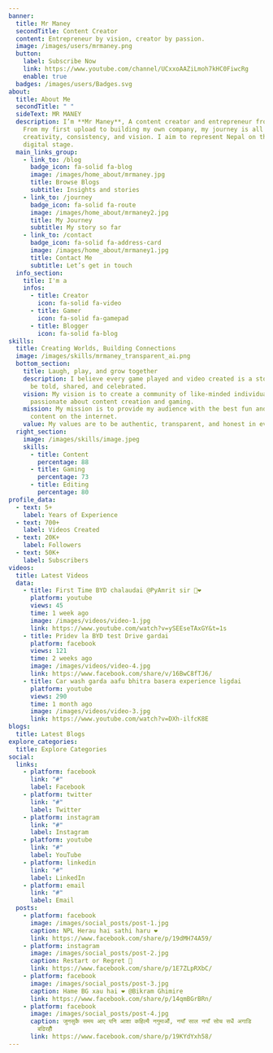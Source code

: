 ```yaml
---
banner:
  title: Mr Maney
  secondTitle: Content Creator
  content: Entrepreneur by vision, creator by passion.
  image: /images/users/mrmaney.png
  button:
    label: Subscribe Now
    link: https://www.youtube.com/channel/UCxxoAAZiLmoh7kHC0FiwcRg
    enable: true
  badges: /images/users/Badges.svg
about:
  title: About Me
  secondTitle: " "
  sideText: MR MANEY
  description: I’m **Mr Maney**, A content creator and entrepreneur from Nepal.
    From my first upload to building my own company, my journey is all about
    creativity, consistency, and vision. I aim to represent Nepal on the global
    digital stage.
  main_links_group:
    - link_to: /blog
      badge_icon: fa-solid fa-blog
      image: /images/home_about/mrmaney.jpg
      title: Browse Blogs
      subtitle: Insights and stories
    - link_to: /journey
      badge_icon: fa-solid fa-route
      image: /images/home_about/mrmaney2.jpg
      title: My Journey
      subtitle: My story so far
    - link_to: /contact
      badge_icon: fa-solid fa-address-card
      image: /images/home_about/mrmaney1.jpg
      title: Contact Me
      subtitle: Let’s get in touch
  info_section:
    title: I'm a
    infos:
      - title: Creator
        icon: fa-solid fa-video
      - title: Gamer
        icon: fa-solid fa-gamepad
      - title: Blogger
        icon: fa-solid fa-blog
skills:
  title: Creating Worlds, Building Connections
  image: /images/skills/mrmaney_transparent_ai.png
  bottom_section:
    title: Laugh, play, and grow together
    description: I believe every game played and video created is a story waiting to
      be told, shared, and celebrated.
    vision: My vision is to create a community of like-minded individuals who
      passionate about content creation and gaming.
    mission: My mission is to provide my audience with the best fun and gaming
      content on the internet.
    value: My values are to be authentic, transparent, and honest in everything I do.
  right_section:
    image: /images/skills/image.jpeg
    skills:
      - title: Content
        percentage: 88
      - title: Gaming
        percentage: 73
      - title: Editing
        percentage: 80
profile_data:
  - text: 5+
    label: Years of Experience
  - text: 700+
    label: Videos Created
  - text: 20K+
    label: Followers
  - text: 50K+
    label: Subscribers
videos:
  title: Latest Videos
  data:
    - title: First Time BYD chalaudai @PyAmrit sir 🙏❤️
      platform: youtube
      views: 45
      time: 1 week ago
      image: /images/videos/video-1.jpg
      link: https://www.youtube.com/watch?v=ySEEseTAxGY&t=1s
    - title: Pridev la BYD test Drive gardai
      platform: facebook
      views: 121
      time: 2 weeks ago
      image: /images/videos/video-4.jpg
      link: https://www.facebook.com/share/v/16BwC8fTJ6/
    - title: Car wash garda aafu bhitra basera experience ligdai
      platform: youtube
      views: 290
      time: 1 month ago
      image: /images/videos/video-3.jpg
      link: https://www.youtube.com/watch?v=DXh-ilfcK8E
blogs:
  title: Latest Blogs
explore_categories:
  title: Explore Categories
social:
  links:
    - platform: facebook
      link: "#"
      label: Facebook
    - platform: twitter
      link: "#"
      label: Twitter
    - platform: instagram
      link: "#"
      label: Instagram
    - platform: youtube
      link: "#"
      label: YouTube
    - platform: linkedin
      link: "#"
      label: LinkedIn
    - platform: email
      link: "#"
      label: Email
  posts:
    - platform: facebook
      image: /images/social_posts/post-1.jpg
      caption: NPL Herau hai sathi haru ❤️
      link: https://www.facebook.com/share/p/19dMH74A59/
    - platform: instagram
      image: /images/social_posts/post-2.jpg
      caption: Restart or Regret 🫥
      link: https://www.facebook.com/share/p/1E7ZLpRXbC/
    - platform: facebook
      image: /images/social_posts/post-3.jpg
      caption: Hame BG xau hai ❤️ @Bikram Ghimire
      link: https://www.facebook.com/share/p/14qmBGrBRn/
    - platform: facebook
      image: /images/social_posts/post-4.jpg
      caption: जुनसुकै समय आए पनि आशा कहिल्यै नगुमाऔं, नयाँ साल नयाँ सोच सधैं अगाडि
        बढिरहौँ
      link: https://www.facebook.com/share/p/19KYdYxh58/
---
```

